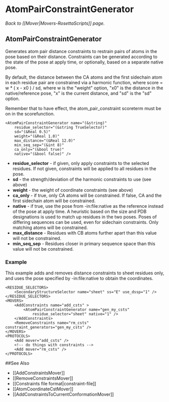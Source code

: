 # AtomPairConstraintGenerator
*Back to [[Mover|Movers-RosettaScripts]] page.*
## AtomPairConstraintGenerator

Generates atom pair distance constraints to restrain pairs of atoms in the pose based on their distance. Constraints can be generated according to the state of the pose at apply time, or optionally, based on a separate native pose.

By default, the distance between the CA atoms and the first sidechain atom in each residue pair are constrained via a harmonic function, where score = w * ( x - x0 ) / sd, where w is the "weight" option, "x0" is the distance in the native/reference pose, "x" is the current distance, and "sd" is the "sd" option.

Remember that to have effect, the atom_pair_constraint scoreterm must be on in the scorefunction.


```
<AtomPairConstraintGenerator name="(&string)"
    residue_selector="(&string TrueSelector)"
    sd="(&Real 0.5)"
    weight="(&Real 1.0)"
    max_distance="(&Real 12.0)"
    min_seq_sep="(&int 8)"
    ca_only="(&bool true)"
    native="(&bool false)" />
```

* **residue_selector** - if given, only apply constraints to the selected residues. If not given, constraints will be applied to all residues in the pose.
* **sd** - the strength/deviation of the harmonic constraints to use (see above)
* **weight** - the weight of coordinate constraints (see above)
* **ca_only** - if true, only CA atoms will be constrained. If false, CA and the first sidechain atom will be constrained.
* **native** - if true, use the pose from  -in:file:native as the reference instead of the pose at apply time. A heuristic based on the size and PDB designations is used to match up residues in the two poses. Poses of differing sequences can be used, even for sidechain constraints. Only matching atoms will be constrained.
* **max_distance** - Residues with CB atoms further apart than this value will not be constrained.
* **min_seq_sep** - Residues closer in primary sequence space than this value will not be constrained.

### Example

This example adds and removes distance constraints to sheet residues only, and uses the pose specified by -in:file:native to obtain the coordinates.

```
<RESIDUE_SELECTORS>
    <SecondaryStructureSelector name="sheet" ss="E" use_dssp="1" />
</RESIDUE_SELECTORS>
<MOVERS>
    <AddConstraints name="add_csts" >
        <AtomPairConstraintGenerator name="gen_my_csts"
            residue_selector="sheet" native="1" />
    </AddConstraints>
    <RemoveConstraints name="rm_csts" constraint_generators="gen_my_csts" />
</MOVERS>
<PROTOCOLS>
    <Add mover="add_csts" />
    <!-- do things with constraints -->
    <Add mover="rm_csts" />
</PROTOCOLS>
```


##See Also

* [[AddConstraintsMover]]
* [[RemoveConstraintsMover]]
* [[Constraints file format|constraint-file]]
* [[AtomCoordinateCstMover]]
* [[AddConstraintsToCurrentConformationMover]]

